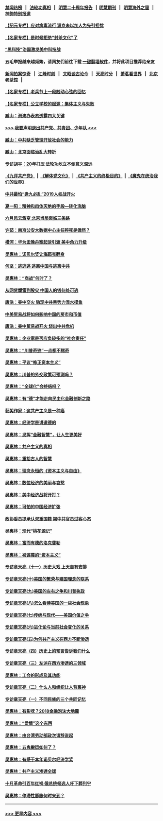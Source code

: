 #### [禁闻热榜](热点新闻.md?=0)  &nbsp;&nbsp;|&nbsp;&nbsp; [法轮功真相](https://github.com/gfw-breaker/truth/blob/master/README.md?=0) &nbsp;&nbsp;|&nbsp;&nbsp; [明慧二十周年报告](https://github.com/gfw-breaker/mh-reports/blob/master/README.md?=0) &nbsp;&nbsp;|&nbsp;&nbsp;[明慧期刊](https://github.com/gfw-breaker/mh-qikan) &nbsp;&nbsp;|&nbsp;&nbsp; [明慧海外之窗](https://github.com/gfw-breaker/mh-news/blob/master/README.md?=0) &nbsp;&nbsp;|&nbsp;&nbsp; [神韵特别报道](https://github.com/gfw-breaker/mh-news/blob/master/shenyun.md?=0)
#### [【纪元专栏】应对病毒流行 渥京未以加人为先引担忧](../pages/nsc423/n11875714.md?t=03091303) 
#### [【名家专栏】是时候拒绝“封杀文化”了](../pages/nsc423/n11814093.md?t=03091303) 
#### [“黑科技”治国激发美中科技战](../pages/nsc423/n11638056.md?t=03091303) 
#### 五毛举报越来越频繁，请网友们前往下载 [一键翻墙软件](https://github.com/gfw-breaker/ssr-accounts)，并将此项目推荐给亲友
#### [新闻拍案惊奇](https://github.com/gfw-breaker/banned-news/blob/master/pages/link4.md) &nbsp;&nbsp;|&nbsp;&nbsp; [江峰时刻](https://github.com/gfw-breaker/banned-news/blob/master/pages/link4.md) &nbsp;&nbsp;|&nbsp;&nbsp; [文昭谈古论今](https://github.com/gfw-breaker/banned-news/blob/master/pages/link4.md) &nbsp;&nbsp;|&nbsp;&nbsp; [天亮时分](https://github.com/gfw-breaker/banned-news/blob/master/pages/link4.md) &nbsp;&nbsp;|&nbsp;&nbsp; [萧茗看世界](https://github.com/gfw-breaker/banned-news/blob/master/pages/link4.md) &nbsp;&nbsp;|&nbsp;&nbsp; [北京老茶馆](https://github.com/gfw-breaker/banned-news/blob/master/pages/link4.md) &nbsp;&nbsp;|&nbsp;&nbsp; 
#### [【名家专栏】老兵节上一段触动心弦的回忆](../pages/nsc423/n11646016.md?t=03091303) 
#### [【名家专栏】公立学校的起源：集体主义与失败](../pages/nsc423/n11601833.md?t=03091303) 
#### [臧山：港澳办表态透露四大关键](../pages/nsc423/n11421628.md?t=03091303) 
#### [>>> 我要声明退出共产党、共青团、少年队 <<<](https://github.com/begood0513/goodnews/blob/master/quit/letter.md) 
#### [臧山：中共缺乏管理开放社会的能力](../pages/nsc423/n11407457.md?t=03091303) 
#### [臧山：北京面临治乱大转折](../pages/nsc423/n11406895.md?t=03091303) 
#### [专访胡平：20年打压 法轮功屹立不倒意义深远](../pages/nsc423/n11398800.md?t=03091303) 
#### [《九评共产党》](https://github.com/begood0513/9ping.md/blob/master/README.md) &nbsp;|&nbsp; [《解体党文化》](../../../../jtdwh.md/blob/master/README.md)  &nbsp;|&nbsp; [《共产主义的终极目的》](../../../../gczydzjmd.md/blob/master/README.md) &nbsp;|&nbsp; [《魔鬼在统治我们的世界》](../../../../mgztzwmdsj.md/blob/master/README.md) 
#### [中共最怕“逢九必乱”2019人权战开火](../pages/nsc423/n11385248.md?t=03091303) 
#### [夏一阳：精神和肉体灭绝的手段—转化洗脑](../pages/nsc423/n11368250.md?t=03091303) 
#### [六月风云激变 北京当局面临三条路](../pages/nsc423/n11313668.md?t=03091303) 
#### [许茹：南京公安大数据中心主任猝死是偶然？](../pages/nsc423/n11064744.md?t=03091303) 
#### [横河：华为孟晚舟案起诉引渡 美中角力升级](../pages/nsc423/n11027230.md?t=03091303) 
#### [吴惠林：诺贝尔奖让海耶克翻身](../pages/nsc423/n10890049.md?t=03091303) 
#### [何坚：逃逃逃 逃离中国与逃离中共](../pages/nsc423/n10592891.md?t=03091303) 
#### [吴惠林：“商战”何时了？](../pages/nsc423/n10573558.md?t=03091303) 
#### [从网贷爆雷到股灾 中国人的钱何处可逃](../pages/nsc423/n10572800.md?t=03091303) 
#### [唐浩：美中交火 隐现中共黑势力混水摸鱼](../pages/nsc423/n10544040.md?t=03091303) 
#### [中美贸易战将如何影响中国的房市和币值](../pages/nsc423/n10543697.md?t=03091303) 
#### [唐浩：美中贸易战开火 烧出中共危机](../pages/nsc423/n10540126.md?t=03091303) 
#### [吴惠林：企业家是否应负较多的“社会责任”](../pages/nsc423/n10535022.md?t=03091303) 
#### [吴惠林：“川普奇迹”一点都不稀奇](../pages/nsc423/n10512808.md?t=03091303) 
#### [吴惠林：平议“修正资本主义”](../pages/nsc423/n10495724.md?t=03091303) 
#### [吴惠林：川普的外交政策可预测吗？](../pages/nsc423/n10462387.md?t=03091303) 
#### [吴惠林：“全球化”会终结吗？](../pages/nsc423/n10452838.md?t=03091303) 
#### [吴惠林：有“德”才能走向民主化金融创新之路](../pages/nsc423/n10432292.md?t=03091303) 
#### [获奖作家：这共产主义是一种癌](../pages/nsc423/n10431541.md?t=03091303) 
#### [吴惠林：经济学是讲道德的](../pages/nsc423/n10398014.md?t=03091303) 
#### [吴惠林：发挥“金融智慧”，让人生更美好](../pages/nsc423/n10375019.md?t=03091303) 
#### [吴惠林：共产主义的真相](../pages/nsc423/n10351394.md?t=03091303) 
#### [吴惠林：重拾古人的智慧](../pages/nsc423/n10337691.md?t=03091303) 
#### [吴惠林：理念永恒的《资本主义与自由》](../pages/nsc423/n10316274.md?t=03091303) 
#### [吴惠林：数位经济的美丽与哀愁](../pages/nsc423/n10292946.md?t=03091303) 
#### [吴惠林：美中经济战将开打？](../pages/nsc423/n10258825.md?t=03091303) 
#### [吴惠林：可怕的中国经济扩张](../pages/nsc423/n10219147.md?t=03091303) 
#### [政协委员提承认双重国籍 揭中共官员过客心态](../pages/nsc423/n10208809.md?t=03091303) 
#### [吴惠林：现代“桃花源记”](../pages/nsc423/n10185234.md?t=03091303) 
#### [吴惠林：富而有德的洛克斐勒](../pages/nsc423/n10142264.md?t=03091303) 
#### [吴惠林：被诬蔑的“资本主义”](../pages/nsc423/n10124816.md?t=03091303) 
#### [专访章天亮（十一）历史大戏 上天自有安排](../pages/nsc423/n10094905.md?t=03091303) 
#### [专访章天亮(十)美国的繁荣与建国理念的联系](../pages/nsc423/n10094899.md?t=03091303) 
#### [专访章天亮(九)美国的左右之争和川普执政](../pages/nsc423/n10094889.md?t=03091303) 
#### [专访章天亮(八)怎么看待美国的一些社会现象](../pages/nsc423/n10094857.md?t=03091303) 
#### [专访章天亮(七)传统与现代——美国价值之争](../pages/nsc423/n10093140.md?t=03091303) 
#### [专访章天亮(六)进化论与当前社会变化的关系](../pages/nsc423/n10092036.md?t=03091303) 
#### [专访章天亮(五)为何共产主义在西方不断渗透](../pages/nsc423/n10083620.md?t=03091303) 
#### [专访章天亮（四）历史上的预言告诉我们什么](../pages/nsc423/n10083606.md?t=03091303) 
#### [专访章天亮（三）左派在西方渗透的三领域](../pages/nsc423/n10081115.md?t=03091303) 
#### [吴惠林：工会的形成及其功能](../pages/nsc423/n10080633.md?t=03091303) 
#### [专访章天亮（二）什么人和组织让人背离神](../pages/nsc423/n10076637.md?t=03091303) 
#### [专访章天亮（一）不同民族的三个共同记忆](../pages/nsc423/n10074188.md?t=03091303) 
#### [吴惠林：有影呒？2018金融泡沫大地震](../pages/nsc423/n10040534.md?t=03091303) 
#### [吴惠林：“爱情”这个东西](../pages/nsc423/n10019423.md?t=03091303) 
#### [吴惠林：由台湾劳动部政次请辞说起](../pages/nsc423/n9979679.md?t=03091303) 
#### [吴惠林：五鬼搬运如何了？](../pages/nsc423/n9925338.md?t=03091303) 
#### [吴惠林：有感于本年诺贝尔经济学奖](../pages/nsc423/n9871883.md?t=03091303) 
#### [吴惠林：共产主义渗透全球](../pages/nsc423/n9812748.md?t=03091303) 
#### [十月革命引百年红祸 俄总统候选人吁下葬列宁](../pages/nsc423/n9810182.md?t=03091303) 
#### [吴惠林：停滞性膨胀何时来到？](../pages/nsc423/n9764136.md?t=03091303) 

----
#### [ >>> 更早内容 <<< ](../indexes/nsc423-earlier.md)
